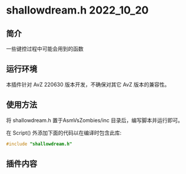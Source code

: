 # shallowdream.h 2022_10_20

## 简介

一些键控过程中可能会用到的函数

## 运行环境

本插件针对 AvZ 220630 版本开发，不确保对其它 AvZ 版本的兼容性。

## 使用方法

将 shallowdream.h 置于AsmVsZombies/inc 目录后，编写脚本并运行即可。

在 Script() 外添加下面的代码以在编译时包含此库:

```c++
#include "shallowdream.h"
```
## 插件内容
